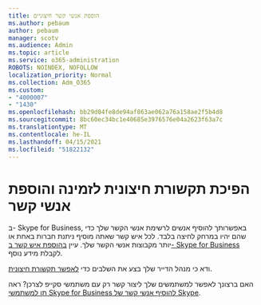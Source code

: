 ```yaml
---
title: הוספת אנשי קשר חיצוניים
ms.author: pebaum
author: pebaum
manager: scotv
ms.audience: Admin
ms.topic: article
ms.service: o365-administration
ROBOTS: NOINDEX, NOFOLLOW
localization_priority: Normal
ms.collection: Adm_O365
ms.custom:
- "4000007"
- "1430"
ms.openlocfilehash: bb29d04fe8de94af863ae062a76a158ae2f5b4d8
ms.sourcegitcommit: 8bc60ec34bc1e40685e3976576e04a2623f63a7c
ms.translationtype: MT
ms.contentlocale: he-IL
ms.lasthandoff: 04/15/2021
ms.locfileid: "51822132"
---
```

# <a name="enable-external-communications-and-add-contacts"></a>הפיכת תקשורת חיצונית לזמינה והוספת אנשי קשר

ב- Skype for Business, באפשרותך להוסיף אנשים לרשימת אנשי הקשר שלך כדי שהם יהיו במרחק לחיצה בלבד. לכל איש קשר שאתה מוסיף ניתנת חברות באחת או יותר מקבוצות אנשי הקשר שלך. עיין [בהוספת איש קשר ב- Skype for Business](https://support.office.com/article/add-a-contact-in-skype-for-business-89338023-2adf-4f5c-90b6-f8b6f72fadd1) לקבלת מידע נוסף. 

ודא כי מנהל הדייר שלך בצע את השלבים כדי [לאפשר תקשורת חיצונית](https://docs.microsoft.com/skypeforbusiness/set-up-skype-for-business-online/allow-users-to-contact-external-skype-for-business-users).

האם ברצונך לאפשר למשתמשים שלך ליצור קשר רק עם משתמשי סקייפ לצרכן? ראה [תן למשתמשי Skype for Business להוסיף אנשי קשר של Skype](https://docs.microsoft.com/skypeforbusiness/set-up-skype-for-business-online/let-skype-for-business-users-add-skype-contacts). 